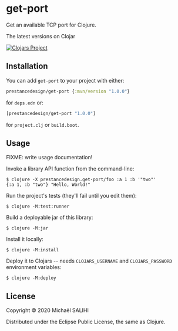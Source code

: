 # get-port

Get an available TCP port for Clojure.

The latest versions on Clojar

[![Clojars Project](https://clojars.org/prestancedesign/get-port/latest-version.svg)](https://clojars.org/prestancedesign/get-port)

## Installation

You can add `get-port` to your project with either:

```clojure
prestancedesign/get-port {:mvn/version "1.0.0"}
```
for `deps.edn` or:

```clojure
[prestancedesign/get-port "1.0.0"]
```
for `project.clj` or `build.boot`.

## Usage

FIXME: write usage documentation!

Invoke a library API function from the command-line:

    $ clojure -X prestancedesign.get-port/foo :a 1 :b '"two"'
    {:a 1, :b "two"} "Hello, World!"

Run the project's tests (they'll fail until you edit them):

    $ clojure -M:test:runner

Build a deployable jar of this library:

    $ clojure -M:jar

Install it locally:

    $ clojure -M:install

Deploy it to Clojars -- needs `CLOJARS_USERNAME` and `CLOJARS_PASSWORD` environment variables:

    $ clojure -M:deploy

## License

Copyright © 2020 Michaël SALIHI

Distributed under the Eclipse Public License, the same as Clojure.
